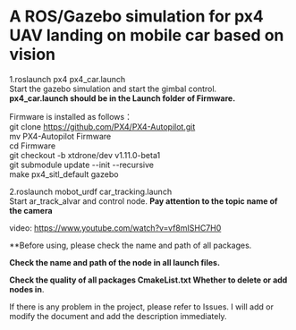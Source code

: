 # A ROS/Gazebo simulation for px4 UAV landing on mobile car based on vision


1.roslaunch px4 px4_car.launch  
Start the gazebo simulation and start the gimbal control.  
**px4_car.launch should be in the Launch folder of Firmware.**

Firmware is installed as follows：  
git clone https://github.com/PX4/PX4-Autopilot.git  
mv PX4-Autopilot Firmware  
cd Firmware  
git checkout -b xtdrone/dev v1.11.0-beta1  
git submodule update --init --recursive  
make px4_sitl_default gazebo  


2.roslaunch mobot_urdf car_tracking.launch  
Start ar_track_alvar and control node. **Pay attention to the topic name of the camera**  



video: https://www.youtube.com/watch?v=vf8mISHC7H0  


**Before using, please check the name and path of all packages.  

**Check the name and path of the node in all launch files.**  

**Check the quality of all packages CmakeList.txt Whether to delete or add nodes in**.  



If there is any problem in the project, please refer to Issues. I will add or modify the document and add the description immediately.  
